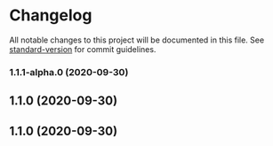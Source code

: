 # Changelog

All notable changes to this project will be documented in this file. See [standard-version](https://github.com/conventional-changelog/standard-version) for commit guidelines.

### 1.1.1-alpha.0 (2020-09-30)

## 1.1.0 (2020-09-30)

## 1.1.0 (2020-09-30)

